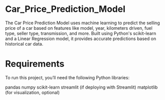 # Car_Price_Prediction_Model
The Car Price Prediction Model uses machine learning to predict the selling price of a car based on features like model, year, kilometers driven, fuel type, seller type, transmission, and more. Built using Python's scikit-learn and a Linear Regression model, it provides accurate predictions based on historical car data.
# Requirements
To run this project, you’ll need the following Python libraries:

pandas
numpy
scikit-learn
streamlit (if deploying with Streamlit)
matplotlib (for visualization, optional)

